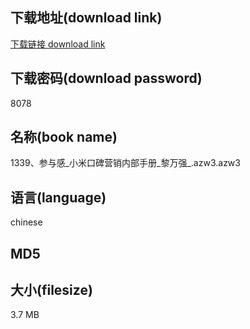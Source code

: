 ## 下载地址(download link)
[下载链接 download link](https://voluble-croquembouche-d321dc.netlify.app/?s=1339%E3%80%81%E5%8F%82%E4%B8%8E%E6%84%9F_%E5%B0%8F%E7%B1%B3%E5%8F%A3%E7%A2%91%E8%90%A5%E9%94%80%E5%86%85%E9%83%A8%E6%89%8B%E5%86%8C_%E9%BB%8E%E4%B8%87%E5%BC%BA_.azw3)

## 下载密码(download password)
8078

## 名称(book name)
1339、参与感_小米口碑营销内部手册_黎万强_.azw3.azw3

## 语言(language)
chinese

## MD5


## 大小(filesize)
3.7 MB
